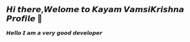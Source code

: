 ## 𝙃𝙞 𝙩𝙝𝙚𝙧𝙚,𝙒𝙚𝙡𝙤𝙢𝙚 𝙩𝙤 𝙆𝙖𝙮𝙖𝙢 𝙑𝙖𝙢𝙨𝙞𝙆𝙧𝙞𝙨𝙝𝙣𝙖 𝙋𝙧𝙤𝙛𝙞𝙡𝙚 👋
𝙃𝙚𝙡𝙡𝙤 𝙄 𝙖𝙢 𝙖 𝙫𝙚𝙧𝙮 𝙜𝙤𝙤𝙙 𝙙𝙚𝙫𝙚𝙡𝙤𝙥𝙚𝙧
<!--
**kayamvamsikrishna/kayamvamsikrishna** is a ✨ _special_ ✨ repository because its `README.md` (this file) appears on your GitHub profile.

Here are some ideas to get you started:

- 🔭 I’m currently working on ...
- 🌱 I’m currently learning ...
- 👯 I’m looking to collaborate on ...
- 🤔 I’m looking for help with ...
- 💬 Ask me about ...
- 📫 How to reach me: ...
- 😄 Pronouns: ...
- ⚡ Fun fact: ...
-->

